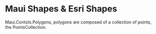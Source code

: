 # Maui Shapes & Esri Shapes

Maui.Contols.Polygons, polygons are composed of a collection of points, the PointsCollection. 


